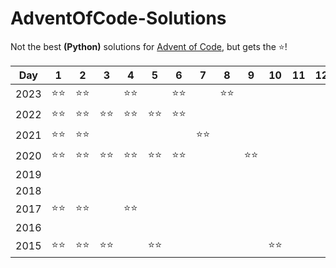 # AdventOfCode-Solutions
Not the best <b>(Python)</b> solutions for <a href='https://adventofcode.com/2023/about'>Advent of Code</a>, but gets the ⭐!

Day | 1 | 2 | 3 | 4 | 5 | 6 | 7 | 8 | 9 | 10 | 11 | 12 | 13 | 14 | 15 | 16 | 17 | 18 | 19 | 20 | 21 | 22 | 23 | 24 | 25
--- | --- | --- | --- |--- |--- |--- |--- |--- |--- |--- |--- |--- |--- |--- |--- |--- |--- |--- |--- |--- |--- |--- |--- |--- |---
2023 | ⭐⭐ | ⭐⭐ | | ⭐⭐ | | ⭐⭐ | | ⭐⭐ | | | | | | | ⭐⭐ | | | | | | | | | | |
2022 | ⭐⭐ | ⭐⭐ | ⭐⭐ | ⭐⭐ | ⭐⭐ | ⭐⭐ | | | | | | | | | | | | | | | | | | | |
2021 | ⭐⭐ | ⭐⭐ | | | | | ⭐⭐ | | | | | | | | | | | | | | | | | | |
2020 | ⭐⭐ | ⭐⭐ | ⭐⭐ | ⭐⭐ | ⭐⭐ | ⭐⭐ | | | ⭐⭐ | | | | | | | | | | | | | | | | |
2019 | | | | | | | | | | | | | | | | | | | | | | | | | |
2018 | | | | | | | | | | | | | | | | | | | | | | | | | |
2017 | ⭐⭐ | ⭐⭐ | | ⭐⭐ | | | | | | | | | | | | | | | | | | | | | |
2016 | | | | | | | | | | | | | | | | | | | | | | | | | |
2015 | ⭐⭐ | ⭐⭐ | ⭐⭐ | | ⭐⭐ | | | | | ⭐⭐ | | | | | | | | | | | | | | | |
